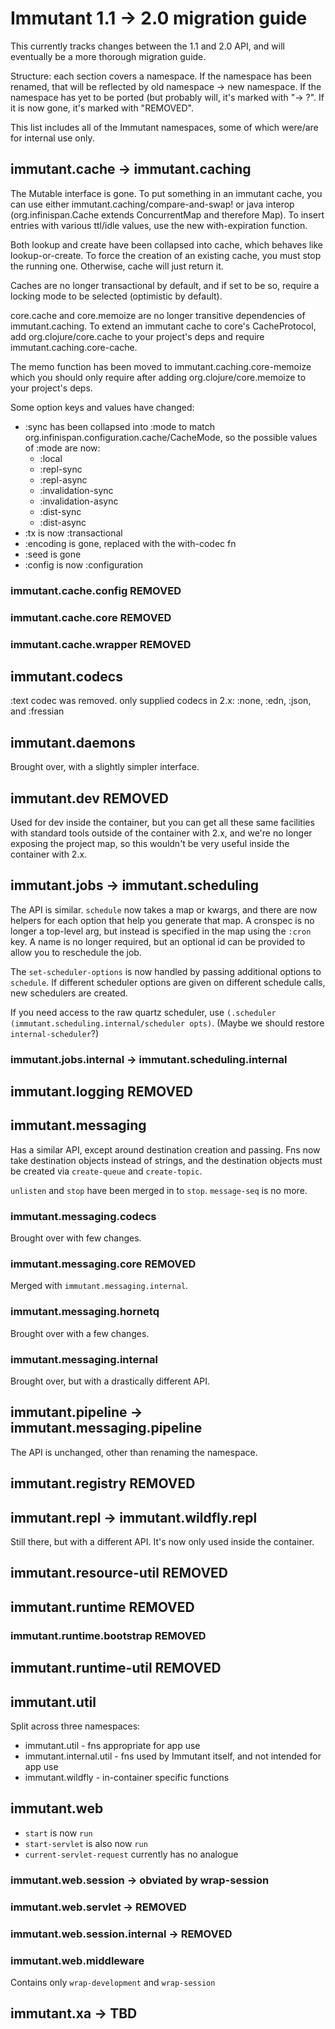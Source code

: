 # Immutant 1.1 -> 2.0 migration guide

This currently tracks changes between the 1.1 and 2.0 API, and will
eventually be a more thorough migration guide.

Structure: each section covers a namespace. If the namespace has been
renamed, that will be reflected by old namespace -> new namespace. If
the namespace has yet to be ported (but probably will, it's marked
with "-> ?". If it is now gone, it's marked with "REMOVED".

This list includes all of the Immutant namespaces, some of which
were/are for internal use only.


## immutant.cache -> immutant.caching

The Mutable interface is gone. To put something in an immutant cache,
you can use either immutant.caching/compare-and-swap! or java interop
(org.infinispan.Cache extends ConcurrentMap and therefore Map). To
insert entries with various ttl/idle values, use the new
with-expiration function.

Both lookup and create have been collapsed into cache, which behaves
like lookup-or-create. To force the creation of an existing cache, you
must stop the running one. Otherwise, cache will just return it.

Caches are no longer transactional by default, and if set to be so,
require a locking mode to be selected (optimistic by default).

core.cache and core.memoize are no longer transitive dependencies of
immutant.caching. To extend an immutant cache to core's CacheProtocol,
add org.clojure/core.cache to your project's deps and require
immutant.caching.core-cache.

The memo function has been moved to immutant.caching.core-memoize
which you should only require after adding org.clojure/core.memoize to
your project's deps.

Some option keys and values have changed:
  - :sync has been collapsed into :mode to match
    org.infinispan.configuration.cache/CacheMode, so the possible
    values of :mode are now:
    - :local
    - :repl-sync
    - :repl-async
    - :invalidation-sync
    - :invalidation-async
    - :dist-sync
    - :dist-async
  - :tx is now :transactional
  - :encoding is gone, replaced with the with-codec fn
  - :seed is gone
  - :config is now :configuration

### immutant.cache.config REMOVED
### immutant.cache.core REMOVED
### immutant.cache.wrapper REMOVED

## immutant.codecs

:text codec was removed. only supplied codecs in 2.x:
:none, :edn, :json, and :fressian

## immutant.daemons

Brought over, with a slightly simpler interface.

## immutant.dev REMOVED

Used for dev inside the container, but you can get all these same
facilities with standard tools outside of the container with 2.x, and
we're no longer exposing the project map, so this wouldn't be very
useful inside the container with 2.x.

## immutant.jobs -> immutant.scheduling

The API is similar. `schedule` now takes a map or kwargs, and there
are now helpers for each option that help you generate that map. A
cronspec is no longer a top-level arg, but instead is specified in the
map using the `:cron` key. A name is no longer required, but an
optional id can be provided to allow you to reschedule the job.

The `set-scheduler-options` is now handled by passing additional
options to `schedule`. If different scheduler options are given on
different schedule calls, new schedulers are created.

If you need access to the raw quartz scheduler, use `(.scheduler
(immutant.scheduling.internal/scheduler opts)`. (Maybe we should
restore `internal-scheduler`?)

### immutant.jobs.internal -> immutant.scheduling.internal

## immutant.logging REMOVED

## immutant.messaging

Has a similar API, except around destination creation and passing. Fns
now take destination objects instead of strings, and the destination
objects must be created via `create-queue` and `create-topic`.

`unlisten` and `stop` have been merged in to `stop`. `message-seq` is
no more.

### immutant.messaging.codecs

Brought over with few changes.

### immutant.messaging.core REMOVED

Merged with `immutant.messaging.internal`.

### immutant.messaging.hornetq

Brought over with a few changes.

### immutant.messaging.internal

Brought over, but with a drastically different API.

## immutant.pipeline -> immutant.messaging.pipeline

The API is unchanged, other than renaming the namespace.

## immutant.registry REMOVED

## immutant.repl -> immutant.wildfly.repl

Still there, but with a different API. It's now only used inside the
container.

## immutant.resource-util REMOVED

## immutant.runtime REMOVED

### immutant.runtime.bootstrap REMOVED

## immutant.runtime-util REMOVED

## immutant.util

Split across three namespaces:

* immutant.util - fns appropriate for app use
* immutant.internal.util - fns used by Immutant itself, and not intended for app use
* immutant.wildfly - in-container specific functions

## immutant.web

* `start` is now `run`
* `start-servlet` is also now `run`
* `current-servlet-request` currently has no analogue

### immutant.web.session -> obviated by wrap-session
### immutant.web.servlet -> REMOVED
### immutant.web.session.internal -> REMOVED

### immutant.web.middleware

Contains only `wrap-development` and `wrap-session`

## immutant.xa -> TBD
